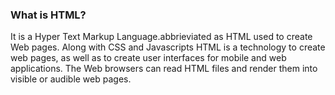 ### What is HTML?

It is a Hyper Text Markup Language.abbrieviated as HTML used to create Web pages. Along with CSS and Javascripts HTML is a technology to create web pages, 
as well as to create user interfaces for mobile and web applications. 
The Web browsers can read HTML files and render them into visible or audible web pages.
